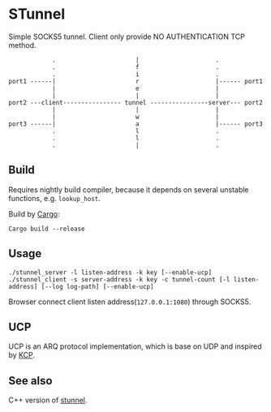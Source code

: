 STunnel
=======

Simple SOCKS5 tunnel. Client only provide NO AUTHENTICATION TCP method.

	            .                      |                     .
	            .                      f                     .
	            .                      i                     .
	port1 ------|                      r                     |------ port1
	            |                      e                     |
	            |                      |                     |
	port2 ---client---------------- tunnel ----------------server--- port2
	            |                      |                     |
	            |                      w                     |
	port3 ------|                      a                     |------ port3
	            .                      l                     .
	            .                      l                     .
	            .                      |                     .

Build
-----

Requires nightly build compiler, because it depends on several unstable functions, e.g. `lookup_host`.

Build by [Cargo](https://crates.io/):

	Cargo build --release

Usage
-----

	./stunnel_server -l listen-address -k key [--enable-ucp]
	./stunnel_client -s server-address -k key -c tunnel-count [-l listen-address] [--log log-path] [--enable-ucp]

Browser connect client listen address(`127.0.0.1:1080`) through SOCKS5.

UCP
---

UCP is an ARQ protocol implementation, which is base on UDP and inspired by [KCP](https://github.com/skywind3000/kcp).

See also
--------

C++ version of [stunnel](https://github.com/airtrack/snet/tree/master/test/stunnel).
